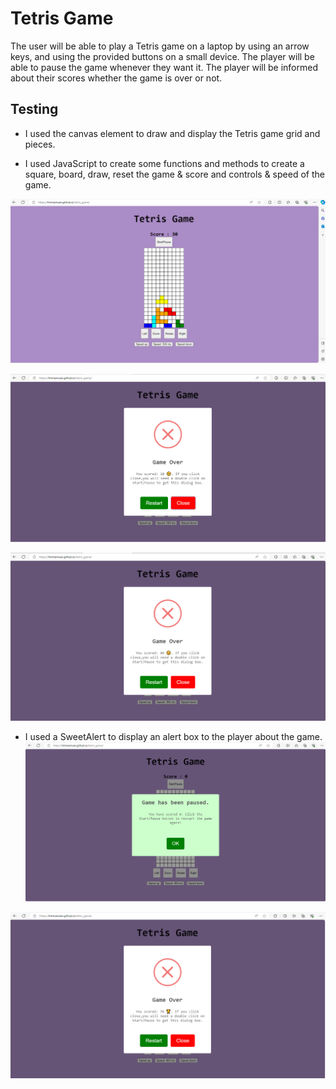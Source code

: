 # Tetris Game

The user will be able to play a Tetris game on a laptop by using an arrow keys, and using the provided buttons on a small device. The player will be able to pause the game whenever they want it. The player will be informed about their scores whether the game is over or not.

## Testing

* I used the canvas element to draw and display the Tetris game grid and pieces.

* I used JavaScript to create some functions and methods to create a square, board, draw, reset the game & score and controls & speed of the game.


![First game](documents/first-game.png)

![Low score](documents/low-score.png)

![Good_score](documents/good-score.png)

* I used a SweetAlert to display an alert box to the player about the game.
![Paused game](documents/paused-game.png)

![Game over](documents/game-over.png)

